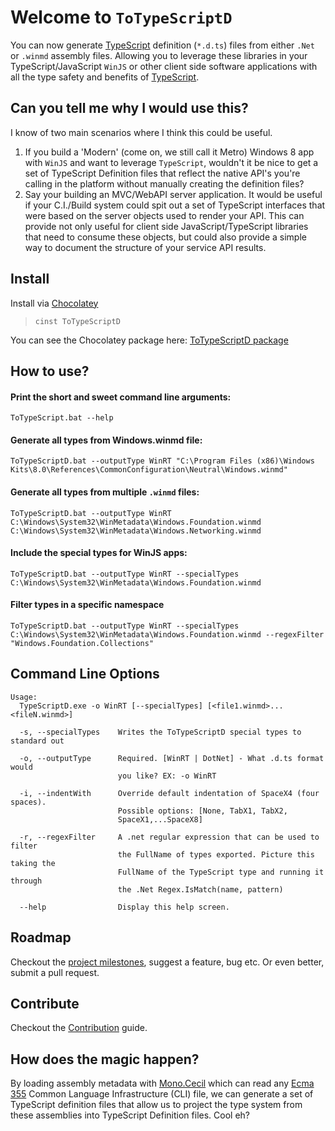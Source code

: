 Welcome to `ToTypeScriptD`
====

You can now generate [TypeScript](http://typescriptlang.org) definition (`*.d.ts`) 
files from either `.Net` or `.winmd` assembly files. Allowing you to leverage these 
libraries in your TypeScript/JavaScript `WinJS` or other client side software 
applications with all the type safety and benefits of [TypeScript](http://typescriptlang.org).

## Can you tell me why I would use this?

I know of two main scenarios where I think this could be useful.

1. If you build a 'Modern' (come on, we still call it Metro) Windows 8 app 
 with `WinJS` and want to leverage `TypeScript`, wouldn't it be nice to get 
 a set of TypeScript Definition files that reflect the native API's you're 
 calling in the platform without manually creating the definition files?
2. Say your building an MVC/WebAPI server application. It would be useful if 
 your C.I./Build system could spit out a set of TypeScript interfaces that 
 were based on the server objects used to render your API. This can provide
 not only useful for client side JavaScript/TypeScript libraries that 
 need to consume these objects, but could also provide a simple way to 
 document the structure of your service API results.

## Install

Install via [Chocolatey](http://chocolatey.org)

> `cinst ToTypeScriptD`

You can see the Chocolatey package here: [ToTypeScriptD package](https://chocolatey.org/packages/ToTypeScriptD)

## How to use?


#### Print the short and sweet command line arguments: 

    ToTypeScript.bat --help

#### Generate all types from Windows.winmd file:

    ToTypeScriptD.bat --outputType WinRT "C:\Program Files (x86)\Windows Kits\8.0\References\CommonConfiguration\Neutral\Windows.winmd"

#### Generate all types from multiple `.winmd` files:

    ToTypeScriptD.bat --outputType WinRT C:\Windows\System32\WinMetadata\Windows.Foundation.winmd C:\Windows\System32\WinMetadata\Windows.Networking.winmd

#### Include the special types for WinJS apps:

    ToTypeScriptD.bat --outputType WinRT --specialTypes C:\Windows\System32\WinMetadata\Windows.Foundation.winmd

#### Filter types in a specific namespace

    ToTypeScriptD.bat --outputType WinRT --specialTypes C:\Windows\System32\WinMetadata\Windows.Foundation.winmd --regexFilter "Windows.Foundation.Collections"

## Command Line Options

```CommandLine
Usage:
  TypeScriptD.exe -o WinRT [--specialTypes] [<file1.winmd>...<fileN.winmd>]

  -s, --specialTypes    Writes the ToTypeScriptD special types to standard out

  -o, --outputType      Required. [WinRT | DotNet] - What .d.ts format would 
                        you like? EX: -o WinRT

  -i, --indentWith      Override default indentation of SpaceX4 (four spaces). 
                        Possible options: [None, TabX1, TabX2, 
                        SpaceX1,...SpaceX8]

  -r, --regexFilter     A .net regular expression that can be used to filter 
                        the FullName of types exported. Picture this taking the
                        FullName of the TypeScript type and running it through 
                        the .Net Regex.IsMatch(name, pattern)

  --help                Display this help screen.
```

## Roadmap

Checkout the [project milestones](https://github.com/staxmanade/ToTypeScriptD/issues/milestones), suggest a feature, bug etc. Or even better, submit a pull request.

## Contribute

Checkout the [Contribution](CONTRIBUTING.md) guide.

## How does the magic happen?

By loading assembly metadata with [Mono.Cecil](http://www.mono-project.com/Cecil) 
which can read any [Ecma 355](http://www.ecma-international.org/publications/standards/Ecma-335.htm) 
Common Language Infrastructure (CLI) file, we can generate a set of TypeScript definition 
files that allow us to project the type system from these assemblies into TypeScript Definition files. Cool eh?

